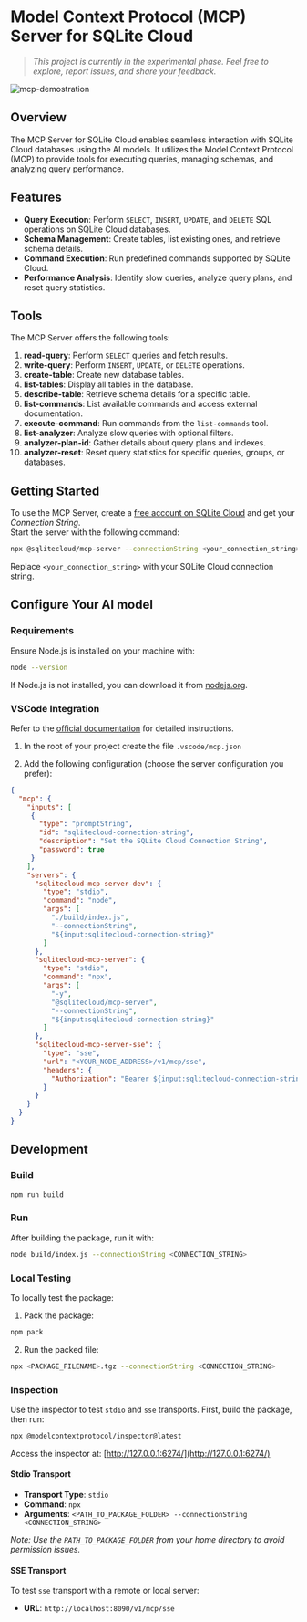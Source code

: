 # Model Context Protocol (MCP) Server for SQLite Cloud

> _This project is currently in the experimental phase. Feel free to explore, report issues, and share your feedback._

![mcp-demostration](https://github.com/user-attachments/assets/b34b2a68-ccd3-4ce6-a260-e0df6e994b79)

## Overview

The MCP Server for SQLite Cloud enables seamless interaction with SQLite Cloud databases using the AI models. It utilizes the Model Context Protocol (MCP) to provide tools for executing queries, managing schemas, and analyzing query performance.

## Features

- **Query Execution**: Perform `SELECT`, `INSERT`, `UPDATE`, and `DELETE` SQL operations on SQLite Cloud databases.
- **Schema Management**: Create tables, list existing ones, and retrieve schema details.
- **Command Execution**: Run predefined commands supported by SQLite Cloud.
- **Performance Analysis**: Identify slow queries, analyze query plans, and reset query statistics.

## Tools

The MCP Server offers the following tools:

1. **read-query**: Perform `SELECT` queries and fetch results.
2. **write-query**: Perform `INSERT`, `UPDATE`, or `DELETE` operations.
3. **create-table**: Create new database tables.
4. **list-tables**: Display all tables in the database.
5. **describe-table**: Retrieve schema details for a specific table.
6. **list-commands**: List available commands and access external documentation.
7. **execute-command**: Run commands from the `list-commands` tool.
8. **list-analyzer**: Analyze slow queries with optional filters.
9. **analyzer-plan-id**: Gather details about query plans and indexes.
10. **analyzer-reset**: Reset query statistics for specific queries, groups, or databases.

## Getting Started

To use the MCP Server, create a [free account on SQLite Cloud](https://sqlitecloud.io) and get your _Connection String_.  
Start the server with the following command:

```bash
npx @sqlitecloud/mcp-server --connectionString <your_connection_string>
```

Replace `<your_connection_string>` with your SQLite Cloud connection string.

## Configure Your AI model

### Requirements

Ensure Node.js is installed on your machine with:

```bash
node --version
```

If Node.js is not installed, you can download it from [nodejs.org](https://nodejs.org/).

### VSCode Integration

Refer to the [official documentation](https://code.visualstudio.com/docs/copilot/chat/mcp-servers) for detailed instructions.

1. In the root of your project create the file `.vscode/mcp.json`

2. Add the following configuration (choose the server configuration you prefer):

```json
{
  "mcp": {
    "inputs": [
     {
       "type": "promptString",
       "id": "sqlitecloud-connection-string",
       "description": "Set the SQLite Cloud Connection String",
       "password": true
     }
    ],
    "servers": {
      "sqlitecloud-mcp-server-dev": {
        "type": "stdio",
        "command": "node",
        "args": [
          "./build/index.js",
          "--connectionString",
          "${input:sqlitecloud-connection-string}"
        ]
      },
      "sqlitecloud-mcp-server": {
        "type": "stdio",
        "command": "npx",
        "args": [
          "-y",
          "@sqlitecloud/mcp-server",
          "--connectionString",
          "${input:sqlitecloud-connection-string}"
        ]
      },
      "sqlitecloud-mcp-server-sse": {
        "type": "sse",
        "url": "<YOUR_NODE_ADDRESS>/v1/mcp/sse",
        "headers": {
          "Authorization": "Bearer ${input:sqlitecloud-connection-string}"
        }
      }
    }
  }
}
```

## Development

### Build

```bash
npm run build
```

### Run

After building the package, run it with:

```bash
node build/index.js --connectionString <CONNECTION_STRING>
```

### Local Testing

To locally test the package:

1. Pack the package:

```bash
npm pack
```

2. Run the packed file:

```bash
npx <PACKAGE_FILENAME>.tgz --connectionString <CONNECTION_STRING>
```

### Inspection

Use the inspector to test `stdio` and `sse` transports. First, build the package, then run:

```bash
npx @modelcontextprotocol/inspector@latest
```

Access the inspector at: [http://127.0.0.1:6274/](http://127.0.0.1:6274/)

#### Stdio Transport

- **Transport Type**: `stdio`
- **Command**: `npx`
- **Arguments**: `<PATH_TO_PACKAGE_FOLDER> --connectionString <CONNECTION_STRING>`

_Note: Use the `PATH_TO_PACKAGE_FOLDER` from your home directory to avoid permission issues._

#### SSE Transport

To test `sse` transport with a remote or local server:

- **URL**: `http://localhost:8090/v1/mcp/sse`
